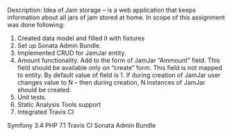 Description: Idea of Jam storage – is a web application that keeps information about all jars of jam stored at home. In scope of this assignment was done following:
1. Created data model and filled it with fixtures
2. Set up Sonata Admin Bundle.
3. Implemented CRUD for JamJar entity.
4. Amount functionality. Add to the form of JamJar “Ammount” field. This field should be available only on “create” form. This field is not mapped to entity. By default value of field is 1. If during creation of JamJar user changes value to N – then during creation, N instances of JamJar should be created.
5. Unit tests.
6. Static Analysis Tools support
7. Integrated Travis CI

Symfony 3.4
PHP 7.1
Travis CI
Sonata Admin Bundle
